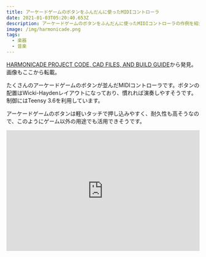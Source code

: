 ```yaml
---
title: アーケードゲームのボタンをふんだんに使ったMIDIコントローラ
date: 2021-01-03T05:20:40.653Z
description: アーケードゲームのボタンをふんだんに使ったMIDIコントローラの作例を紹介します。
image: /img/harmonicade.png
tags:
  - 楽器
  - 音楽
---
```

[HARMONICADE PROJECT CODE, CAD FILES, AND BUILD GUIDE](https://www.koopinstruments.com/instrument-projects/harmonicade)から発見。画像もここから転載。

たくさんのアーケードゲームのボタンが並んだMIDIコントローラです。ボタンの配置はWicki-Haydenレイアウトになっており、慣れれば演奏しやすそうです。
制御にはTeensy 3.6を利用しています。

アーケードゲームのボタンは軽いタッチで押し込みやすく、耐久性も高そうなので、このようにゲーム以外の用途でも活用できそうです。

<iframe width="100%" height="315" src="https://www.youtube.com/embed/aqVUaBPX7a0" frameborder="0" allow="accelerometer; autoplay; clipboard-write; encrypted-media; gyroscope; picture-in-picture" allowfullscreen></iframe>
